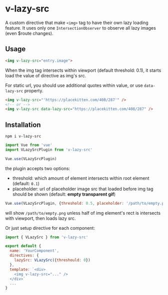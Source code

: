 # v-lazy-src

A custom directive that make `<img>` tag to have their own lazy loading feature.
It uses only one `IntersectionObserver` to observe all lazy images (even $route changes).

## Usage

```html
<img v-lazy-src="entry.image">
```

When the img tag intersects within viewport (default threshold: 0.1), it starts load the value of directive as img's src.

For static url, you should use additional quotes within value, or use `data-lazy-src` property.

```html
<img v-lazy-src="'https://placekitten.com/408/287'" />
<!-- or -->
<img v-lazy-src data-lazy-src="https://placekitten.com/408/287" />
```

## Installation

```
npm i v-lazy-src
```

```js
import Vue from 'vue'
import VLazySrcPlugin from 'v-lazy-src'

Vue.use(VLazySrcPlugin)
```

the plugin accepts two options:

- threshold: which amount of element intersects within root element (default: `0.1`)
- placeholder: url of placeholder image src that loaded before img tag should be shown (default: **empty transparent gif**)

```js
Vue.use(VLazySrcPlugin, {threshold: 0.5, placeholder: '/path/to/empty.png'})
```

will show `/path/to/empty.png` unless half of img element's rect is intersects with viewport, then loads lazy src.

Or just setup directive for each component:

```js
import { VLazySrc } from 'v-lazy-src'

export default {
  name: 'YourComponent',
  directives: {
    lazySrc: VLazySrc({threshould: 0})
  },
  template: `<div>
    <img v-lazy-src="..." />
  </div>`
  ...
}
```